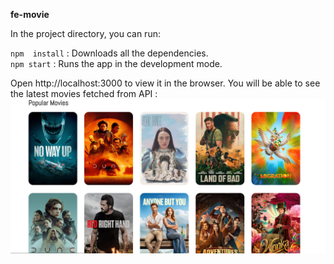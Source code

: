 **fe-movie**




In the project directory, you can run:

`npm  install` : Downloads all the dependencies.\
`npm start` : Runs the app in the development mode.

Open http://localhost:3000 to view it in the browser.
You will be able to see the latest movies fetched from API :
![fe-movie.PNG](src%2Fimages%2Ffe-movie.PNG)



